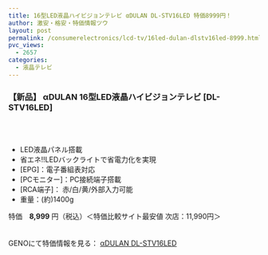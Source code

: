 ```yaml
---
title: 16型LED液晶ハイビジョンテレビ αDULAN DL-STV16LED 特価8999円！
author: 激安・格安・特価情報ツウ
layout: post
permalink: /consumerelectronics/lcd-tv/16led-dulan-dlstv16led-8999.html
pvc_views:
  - 2657
categories:
  - 液晶テレビ
---
```

### 【新品】 αDULAN 16型LED液晶ハイビジョンテレビ [DL-STV16LED]

<div class="img-bg2 img_L">
  <a href="http://px.a8.net/svt/ejp?a8mat=1I0DKG+A2L0YI+1TD2+BWGDT&#038;a8ejpredirect=http%3A%2F%2Fwww.geno-web.jp%2Fshopdetail%2F004002000022" title="【新品】 αDULAN 16型LED液晶ハイビジョンテレビ [DL-STV16LED]" target="_blank"><br /> </a><br /> <img border="0" src="http://i2.wp.com/www16.a8.net/0.gif?resize=1%2C1" alt="" data-recalc-dims="1" />
</div>

<!--more-->

  * LED液晶パネル搭載
  * 省エネ!!LEDバックライトで省電力化を実現
  * [EPG]：電子番組表対応
  * [PCモニター]：PC接続端子搭載
  * [RCA端子]： 赤/白/黄/外部入力可能
  * 重量：(約)1400g

特価　<span class="tokka-price"><strong>8,999</strong></span> 円（税込）＜特価比較サイト最安値 次店：11,990円＞

　  
GENOにて特価情報を見る： <span class="fs150p"><a href="http://px.a8.net/svt/ejp?a8mat=1I0DKG+A2L0YI+1TD2+BWGDT&#038;a8ejpredirect=http%3A%2F%2Fwww.geno-web.jp%2Fshopdetail%2F004002000022" target="_blank">αDULAN DL-STV16LED</a></span>